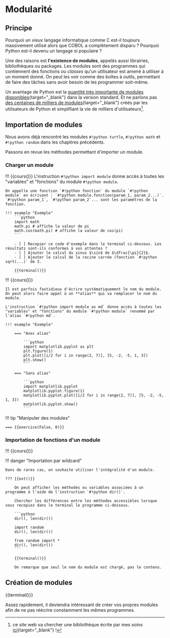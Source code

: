 # Modularité

## Principe

Pourquoi un _vieux_ langage informatique comme C est-il toujours massivement utilisé alors que COBOL a complètement disparu ? Pourquoi Python est-il devenu un langage si populaire ?

Une des raisons est **l'existence de modules**, appelés aussi librairies, bibliothèques ou packages. Les modules sont des programmes qui contiennent des fonctions _ou classes_ qu'un utilisateur est amené à utiliser à un moment donné. On peut les voir comme des boîtes à outils, permettant de faire des tâches sans avoir besoin de les programmer soit-même.

Un avantage de Python est la [quantité très importante de modules disponibles](https://docs.python.org/fr/3/py-modindex.html){target="_blank"} dans la version standard. Et ne parlons pas [des centaines de milliers de modules](https://pypi.org){target="_blank"} créés par les utilisateurs de Python et simplifiant la vie de milliers d'utilisateurs[^pml]. 

[^pml]: ce site web va chercher une bibliothèque écrite par mes soins [ici](https://pypi.org/project/pyo-js-turtle/#files){target="_blank"} !

## Importation de modules

Nous avons déjà rencontré les modules `#!python turtle`, `#!python math` et `#!python random` dans les chapitres précédents.

Passons en revue les méthodes permettant d'importer un module.

### Charger un module

!!! {{cours()}}
    L'instruction `#!python import module` donne accès à toutes les "variables" et "fonctions" du module `#!python module`. 

    On appelle une fonction `#!python fonction` du module `#!python module` en écrivant : `#!python module.fonction(param_1, param_2...)`. `#!python param_1`, `#!python param_2`... sont les paramètres de la fonction.

    !!! example "Exemple"
        ```python
        import math
        math.pi # affiche la valeur de pi
        math.cos(math.pi) # affiche la valeur de cos(pi)
        ```

        - [ ] Recopier ce code d'exemple dans le terminal ci-dessous. Les résultats sont-ils conformes à vos attentes ?
        - [ ] Ajouter le calcul du sinus $\sin$ de $\dfrac{\pi}{2}$.
        - [ ] Ajouter le calcul de la racine carrée (fonction `#!python sqrt(...)` de 3.

        {{terminal()}}

!!! {{cours()}}

    Il est parfois fastidieux d'écrire systématiquement le nom du module. On peut alors faire appel à un **alias** qui va remplacer le nom du module.

    L'instruction `#!python import module as md` donne accès à toutes les "variables" et "fonctions" du module `#!python module` renommé par l'alias `#!python md`.

    !!! example "Exemple"

        === "Avec alias"

            ```python
            import matplotlib.pyplot as plt
            plt.figure(1)
            plt.plot([i/2 for i in range(2, 7)], [5, -2, -5, 1, 3])
            plt.show()
            ```

        === "Sans alias"
        
            ```python
            import matplotlib.pyplot
            matplotlib.pyplot.figure(1)
            matplotlib.pyplot.plot([i/2 for i in range(2, 7)], [5, -2, -5, 1, 3])
            matplotlib.pyplot.show()
            ```

!!! tip "Manipuler des modules"

    === {{exercice(False, 0)}}




### Importation de fonctions d'un module

!!! {{cours()}}

    

!!! danger "Importation par wildcard"

    Dans de rares cas, on souhaite utiliser l'intégralité d'un module.

    ??? {{ext()}}

        On peut afficher les méthodes ou variables associées à un programme à l'aide de l'instruction `#!python dir()`.

        Chercher les différences entre les méthodes accessibles lorsque vous recopiez dans le terminal le programme ci-dessous.

        ```python
        dir(), len(dir())
        
        import random
        dir(), len(dir())
        
        from random import *
        dir(), len(dir())
        ```

        {{terminal()}}

        On remarque que seul le nom du module est chargé, pas le contenu.

## Création de modules

{{terminal()}}

Assez rapidement, il deviendra intéressant de créer vos propres modules afin de ne pas réécrire constamment les mêmes programmes.
